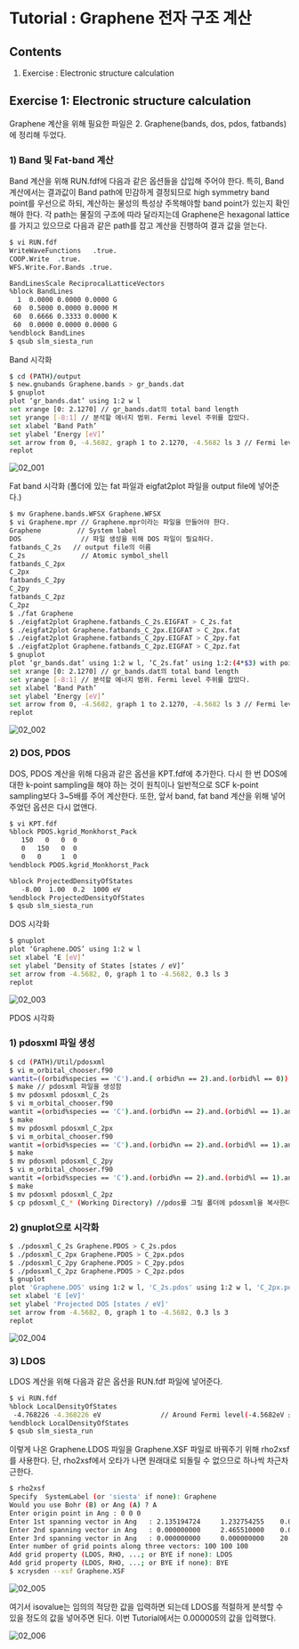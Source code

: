 Tutorial : Graphene 전자 구조 계산
===============================


## Contents

1. Exercise : Electronic structure calculation
  
  
  
## Exercise 1: Electronic structure calculation
Graphene 계산을 위해 필요한 파일은 2. Graphene(bands, dos, pdos, fatbands)에 정리해 두었다.
  
### 1) Band 및 Fat-band 계산
Band 계산을 위해 RUN.fdf에 다음과 같은 옵션들을 삽입해 주어야 한다. 특히, Band 계산에서는 결과값이 Band path에 민감하게 결정되므로 high symmetry band point를 우선으로 하되, 계산하는 물성의 특성상 주목해야할 band point가 있는지 확인해야 한다. 각 path는 물질의 구조에 따라 달라지는데 Graphene은 hexagonal lattice를 가지고 있으므로 다음과 같은 path를 잡고 계산을 진행하여 결과 값을 얻는다.

```bash
$ vi RUN.fdf
WriteWaveFunctions   .true.
COOP.Write  .true.
WFS.Write.For.Bands .true.

BandLinesScale ReciprocalLatticeVectors
%block BandLines
  1  0.0000 0.0000 0.0000 G
 60  0.5000 0.0000 0.0000 M
 60  0.6666 0.3333 0.0000 K
 60  0.0000 0.0000 0.0000 G
%endblock BandLines
$ qsub slm_siesta_run
```
  
Band 시각화

```bash
$ cd (PATH)/output
$ new.gnubands Graphene.bands > gr_bands.dat
$ gnuplot
plot ‘gr_bands.dat’ using 1:2 w l
set xrange [0: 2.1270] // gr_bands.dat의 total band length 
set yrange [-8:1] // 분석할 에너지 범위. Fermi level 주위를 잡았다.
set xlabel ‘Band Path’
set ylabel ‘Energy [eV]’
set arrow from 0, -4.5682, graph 1 to 2.1270, -4.5682 ls 3 // Fermi level plot
replot
```

![02_001](/img/02/02_001.jpg)
  
Fat band 시각화 (폴더에 있는 fat 파일과 eigfat2plot 파일을 output file에 넣어준다.)

```bash
$ mv Graphene.bands.WFSX Graphene.WFSX
$ vi Graphene.mpr // Graphene.mpr이라는 파일을 만들어야 한다.
Graphene         // System label
DOS               // 파일 생성을 위해 DOS 파일이 필요하다.
fatbands_C_2s   // output file의 이름
C_2s              // Atomic symbol_shell
fatbands_C_2px
C_2px
fatbands_C_2py
C_2py
fatbands_C_2pz
C_2pz
$ ./fat Graphene
$ ./eigfat2plot Graphene.fatbands_C_2s.EIGFAT > C_2s.fat
$ ./eigfat2plot Graphene.fatbands_C_2px.EIGFAT > C_2px.fat
$ ./eigfat2plot Graphene.fatbands_C_2py.EIGFAT > C_2py.fat
$ ./eigfat2plot Graphene.fatbands_C_2pz.EIGFAT > C_2pz.fat
$ gnuplot
plot ‘gr_bands.dat’ using 1:2 w l, ‘C_2s.fat’ using 1:2:(4*$3) with points pt 6 ps variable, ‘C_2px.fat’ using 1:2:(4*$3) with points pt 6 ps variable, ‘C_2py.fat’ using 1:2:(4*$3) with points pt 6 ps variable, ‘C_2pz.fat’ using 1:2:(4*$3) with points pt 6 ps variable
set xrange [0: 2.1270] // gr_bands.dat의 total band length 
set yrange [-8:1] // 분석할 에너지 범위. Fermi level 주위를 잡았다.
set xlabel ‘Band Path’
set ylabel ‘Energy [eV]’
set arrow from 0, -4.5682, graph 1 to 2.1270, -4.5682 ls 3 // Fermi level plot
replot
```

![02_002](img/02/02_002.jpg)

### 2) DOS, PDOS
DOS, PDOS 계산을 위해 다음과 같은 옵션을 KPT.fdf에 추가한다. 다시 한 번 DOS에 대한 k-point sampling을 해야 하는 것이 원칙이나 일반적으로 SCF k-point sampling보다 3~5배를 주어 계산한다. 또한, 앞서 band, fat band 계산을 위해 넣어주었던 옵션은 다시 없앤다.

```bash
$ vi KPT.fdf
%block PDOS.kgrid_Monkhorst_Pack
   150   0   0  0
   0   150   0  0
   0   0     1  0
%endblock PDOS.kgrid_Monkhorst_Pack

%block ProjectedDensityOfStates
   -8.00  1.00  0.2  1000 eV
%endblock ProjectedDensityOfStates
$ qsub slm_siesta_run
```

DOS 시각화
```bash
$ gnuplot
plot ‘Graphene.DOS’ using 1:2 w l
set xlabel ‘E [eV]’
set ylabel ‘Density of States [states / eV]’
set arrow from -4.5682, 0, graph 1 to -4.5682, 0.3 ls 3
replot
```

![02_003](img/02/02_003.jpg)

PDOS 시각화

### 1) pdosxml 파일 생성

```bash
$ cd (PATH)/Util/pdosxml
$ vi m_orbital_chooser.f90
wantit=((orbid%species == 'C').and.( orbid%n == 2).and.(orbid%l == 0)) // C_2s
$ make // pdosxml 파일을 생성함
$ mv pdosxml pdosxml_C_2s
$ vi m_orbital_chooser.f90
wantit =(orbid%species == 'C').and.(orbid%n == 2).and.(orbid%l == 1).and.(orbid%m == -1)) // C_2px
$ make
$ mv pdosxml pdosxml_C_2px
$ vi m_orbital_chooser.f90
wantit =(orbid%species == 'C').and.(orbid%n == 2).and.(orbid%l == 1).and.(orbid%m == 1) // C_2py
$ make
$ mv pdosxml pdosxml_C_2py
$ vi m_orbital_chooser.f90
wantit =(orbid%species == 'C').and.(orbid%n == 2).and.(orbid%l == 1).and.(orbid%m == 0) // C_2pz
$ make
$ mv pdosxml pdosxml_C_2pz
$ cp pdosxml_C_* (Working Directory) //pdos를 그릴 폴더에 pdosxml을 복사한다
```

### 2) gnuplot으로 시각화

```bash
$ ./pdosxml_C_2s Graphene.PDOS > C_2s.pdos
$ ./pdosxml_C_2px Graphene.PDOS > C_2px.pdos
$ ./pdosxml_C_2py Graphene.PDOS > C_2py.pdos
$ ./pdosxml_C_2pz Graphene.PDOS > C_2pz.pdos
$ gnuplot
plot 'Graphene.DOS' using 1:2 w l, 'C_2s.pdos' using 1:2 w l, 'C_2px.pdos' using 1:2 w l, 'C_2py.pdos' using 1:2 w l, 'C_2pz.pdos' using 1:2 w l
set xlabel 'E [eV]'
set ylabel 'Projected DOS [states / eV]'
set arrow from -4.5682, 0, graph 1 to -4.5682, 0.3 ls 3
replot
```

![02_004](img/02/02_004.jpg)

### 3) LDOS
LDOS 계산을 위해 다음과 같은 옵션을 RUN.fdf 파일에 넣어준다.

```bash
$ vi RUN.fdf
%block LocalDensityOfStates
 -4.768226 -4.368226 eV               // Around Fermi level(-4.5682eV ± 0.2eV)
%endblock LocalDensityOfStates
$ qsub slm_siesta_run
```
이렇게 나온 Graphene.LDOS 파일을 Graphene.XSF 파일로 바꿔주기 위해 rho2xsf를 사용한다. 단, rho2xsf에서 오타가 나면 원래대로 되돌릴 수 없으므로 하나씩 차근차근한다.

```bash
$ rho2xsf
Specify  SystemLabel (or 'siesta' if none): Graphene
Would you use Bohr (B) or Ang (A) ? A
Enter origin point in Ang : 0 0 0
Enter 1st spanning vector in Ang   : 2.135194724     1.232754255    0.000000000
Enter 2nd spanning vector in Ang   : 0.000000000     2.465510000    0.000000000
Enter 3rd spanning vector in Ang   : 0.000000000     0.000000000    20.211420000
Enter number of grid points along three vectors: 100 100 100
Add grid property (LDOS, RHO, ...; or BYE if none): LDOS
Add grid property (LDOS, RHO, ...; or BYE if none): BYE
$ xcrysden --xsf Graphene.XSF
```
  
![02_005](img/02/02_005.jpg)
  
여기서 isovalue는 임의의 적당한 값을 입력하면 되는데 LDOS를 적절하게 분석할 수 있을 정도의 값을 넣어주면 된다. 이번 Tutorial에서는 0.000005의 값을 입력했다.

![02_006](img/02/02_006.jpg)